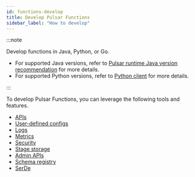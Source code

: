 ```yaml
---
id: functions-develop
title: Develop Pulsar Functions
sidebar_label: "How to develop"
---
```


:::note

Develop functions in Java, Python, or Go. 
* For supported Java versions, refer to [Pulsar runtime Java version recommendation](https://github.com/apache/pulsar#pulsar-runtime-java-version-recommendation) for more details.
* For supported Python versions, refer to [Python client](client-libraries-python.md#optional-dependencies) for more details.

:::

To develop Pulsar Functions, you can leverage the following tools and features.
* [APIs](functions-develop-api.md)
* [User-defined configs](functions-develop-user-defined-configs.md)
* [Logs](functions-develop-log.md)
* [Metrics](functions-develop-metrics.md)
* [Security](functions-develop-security.md)
* [Stage storage](functions-develop-state.md)
* [Admin APIs](functions-develop-admin-api.md)
* [Schema registry](functions-develop-schema-registry.md)
* [SerDe](functions-develop-serde.md)